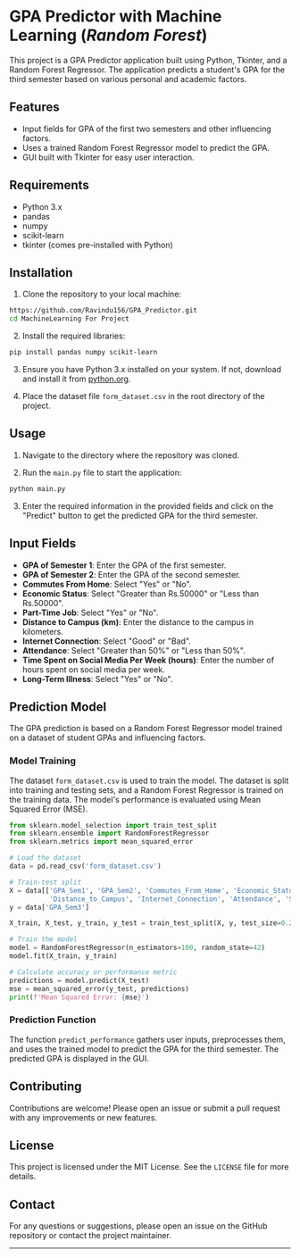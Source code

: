 # GPA Predictor with Machine Learning (*Random Forest*)

This project is a GPA Predictor application built using Python, Tkinter, and a Random Forest Regressor. The application predicts a student's GPA for the third semester based on various personal and academic factors.

## Features

- Input fields for GPA of the first two semesters and other influencing factors.
- Uses a trained Random Forest Regressor model to predict the GPA.
- GUI built with Tkinter for easy user interaction.

## Requirements

- Python 3.x
- pandas
- numpy
- scikit-learn
- tkinter (comes pre-installed with Python)

## Installation

1. Clone the repository to your local machine:

```sh
https://github.com/Ravindu156/GPA_Predictor.git
cd MachineLearning For Project
```

2. Install the required libraries:

```sh
pip install pandas numpy scikit-learn
```

3. Ensure you have Python 3.x installed on your system. If not, download and install it from [python.org](https://www.python.org/).

4. Place the dataset file `form_dataset.csv` in the root directory of the project.

## Usage

1. Navigate to the directory where the repository was cloned.

2. Run the `main.py` file to start the application:

```sh
python main.py
```

3. Enter the required information in the provided fields and click on the "Predict" button to get the predicted GPA for the third semester.

## Input Fields

- **GPA of Semester 1**: Enter the GPA of the first semester.
- **GPA of Semester 2**: Enter the GPA of the second semester.
- **Commutes From Home**: Select "Yes" or "No".
- **Economic Status**: Select "Greater than Rs.50000" or "Less than Rs.50000".
- **Part-Time Job**: Select "Yes" or "No".
- **Distance to Campus (km)**: Enter the distance to the campus in kilometers.
- **Internet Connection**: Select "Good" or "Bad".
- **Attendance**: Select "Greater than 50%" or "Less than 50%".
- **Time Spent on Social Media Per Week (hours)**: Enter the number of hours spent on social media per week.
- **Long-Term Illness**: Select "Yes" or "No".

## Prediction Model

The GPA prediction is based on a Random Forest Regressor model trained on a dataset of student GPAs and influencing factors.

### Model Training

The dataset `form_dataset.csv` is used to train the model. The dataset is split into training and testing sets, and a Random Forest Regressor is trained on the training data. The model's performance is evaluated using Mean Squared Error (MSE).

```python
from sklearn.model_selection import train_test_split
from sklearn.ensemble import RandomForestRegressor
from sklearn.metrics import mean_squared_error

# Load the dataset
data = pd.read_csv('form_dataset.csv')

# Train-test split
X = data[['GPA_Sem1', 'GPA_Sem2', 'Commutes_From_Home', 'Economic_Status', 'Part_Time_Job', 
          'Distance_to_Campus', 'Internet_Connection', 'Attendance', 'Social_Media_Time', 'Long_Term_Illness']]
y = data['GPA_Sem3']

X_train, X_test, y_train, y_test = train_test_split(X, y, test_size=0.2, random_state=42)

# Train the model
model = RandomForestRegressor(n_estimators=100, random_state=42)
model.fit(X_train, y_train)

# Calculate accuracy or performance metric
predictions = model.predict(X_test)
mse = mean_squared_error(y_test, predictions)
print(f'Mean Squared Error: {mse}')
```

### Prediction Function

The function `predict_performance` gathers user inputs, preprocesses them, and uses the trained model to predict the GPA for the third semester. The predicted GPA is displayed in the GUI.

## Contributing

Contributions are welcome! Please open an issue or submit a pull request with any improvements or new features.

## License

This project is licensed under the MIT License. See the `LICENSE` file for more details.

## Contact

For any questions or suggestions, please open an issue on the GitHub repository or contact the project maintainer.

---
